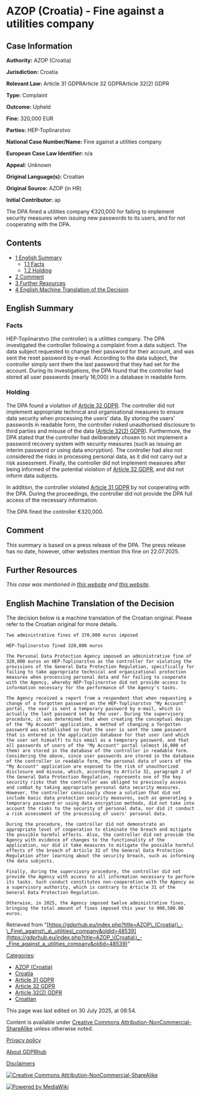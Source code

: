 # AZOP (Croatia) - Fine against a utilities company

## Case Information

**Authority:** AZOP (Croatia)

**Jurisdiction:** Croatia

**Relevant Law:** Article 31 GDPRArticle 32 GDPRArticle 32(2) GDPR

**Type:** Complaint

**Outcome:** Upheld

**Fine:** 320,000 EUR

**Parties:** HEP-Toplinarstvo

**National Case Number/Name:** Fine against a utilities company

**European Case Law Identifier:** n/a

**Appeal:** Unknown

**Original Language(s):** Croatian

**Original Source:** AZOP (in HR)

**Initial Contributor:** ap

The DPA fined a utilities company €320,000 for failing to implement security measures when issuing new passwords to its users, and for not cooperating with the DPA.

## Contents

*   [1 English Summary](#English_Summary)
    *   [1.1 Facts](#Facts)
    *   [1.2 Holding](#Holding)
*   [2 Comment](#Comment)
*   [3 Further Resources](#Further_Resources)
*   [4 English Machine Translation of the Decision](#English_Machine_Translation_of_the_Decision)

## English Summary

### Facts

HEP-Toplinarstvo (the controller) is a utilities company. The DPA investigated the controller following a complaint from a data subject. The data subject requested to change their password for their account, and was sent the reset password by e-mail. According to the data subject, the controller simply sent them the last password that they had set for the account. During its investigations, the DPA found that the controller had stored all user passwords (nearly 16,000) in a database in readable form.

### Holding

The DPA found a violation of [Article 32 GDPR](/index.php?title=Article_32_GDPR "Article 32 GDPR"). The controller did not implement appropriate technical and organisational measures to ensure data security when processing the users’ data. By storing the users’ passwords in readable form, the controller risked unauthorised disclosure to third parties and misuse of the data ([Article 32(2) GDPR](/index.php?title=Article_32_GDPR "Article 32 GDPR")). Furthermore, the DPA stated that the controller had deliberately chosen to not implement a password recovery system with security measures (such as issuing an interim password or using data encryption). The controller had also not considered the risks in processing personal data, as it did not carry out a risk assessment. Finally, the controller did not implement measures after being informed of the potential violation of [Article 32 GDPR](/index.php?title=Article_32_GDPR "Article 32 GDPR"), and did not inform data subjects.

In addition, the controller violated [Article 31 GDPR](/index.php?title=Article_31_GDPR "Article 31 GDPR") by not cooperating with the DPA. During the proceedings, the controller did not provide the DPA full access of the necessary information.

The DPA fined the controller €320,000.

## Comment

This summary is based on a press release of the DPA. The press release has no date, however, other websites mention this fine on 22.07.2025.

## Further Resources

_This case was mentioned in [this website](https://www.mlex.com/mlex/articles/2367544/hep-toplinarstvo-among-those-fined-in-croatia-for-gdpr-breaches-in-2025) and [this website](https://www.dsgvo-portal.de/gdpr-fines/gdpr-fine-against-hep-toplinarstvo-2025-07-22-HR-4538.php)._

## English Machine Translation of the Decision

The decision below is a machine translation of the Croatian original. Please refer to the Croatian original for more details.

```
Two administrative fines of 370,000 euros imposed

HEP-Toplinarstvo fined 320,000 euros

The Personal Data Protection Agency imposed an administrative fine of 320,000 euros on HEP-Toplinarstvo as the controller for violating the provisions of the General Data Protection Regulation, specifically for failing to take appropriate technical and organizational protection measures when processing personal data and for failing to cooperate with the Agency, whereby HEP-Toplinarstvo did not provide access to information necessary for the performance of the Agency's tasks.

The Agency received a report from a respondent that when requesting a change of a forgotten password on the HEP-Toplinarstvo "My Account" portal, the user is sent a temporary password by e-mail, which is actually the last password set by the user. During the supervisory procedure, it was determined that when creating the conceptual design of the "My Account" application, a method of changing a forgotten password was established so that the user is sent the same password that is entered in the application database for that user (and which the user set himself) to his email as a temporary password, and that all passwords of users of the "My Account" portal (almost 16,000 of them) are stored in the database of the controller in readable form. Considering the above, since user passwords are stored in the database of the controller in readable form, the personal data of users of the "My Account" application are exposed to the risk of unauthorized disclosure and misuse, which, according to Article 32, paragraph 2 of the General Data Protection Regulation, represents one of the key security risks that the controller was obliged to previously assess and combat by taking appropriate personal data security measures. However, the controller consciously chose a solution that did not include basic data protection security measures, such as generating a temporary password or using data encryption methods, did not take into account the risks to the security of personal data, nor did it conduct a risk assessment of the processing of users' personal data.

During the procedure, the controller did not demonstrate an appropriate level of cooperation to eliminate the breach and mitigate the possible harmful effects. Also, the controller did not provide the Agency with evidence of changes to the functionality of the application, nor did it take measures to mitigate the possible harmful effects of the breach of Article 32 of the General Data Protection Regulation after learning about the security breach, such as informing the data subjects.

Finally, during the supervisory procedure, the controller did not provide the Agency with access to all information necessary to perform its tasks. Such conduct constitutes non-cooperation with the Agency as a supervisory authority, which is contrary to Article 31 of the General Data Protection Regulation.

Otherwise, in 2025, the Agency imposed twelve administrative fines, bringing the total amount of fines imposed this year to 900,500.00 euros.

```

Retrieved from "[https://gdprhub.eu/index.php?title=AZOP\_(Croatia)\_-\_Fine\_against\_a\_utilities\_company&oldid=48539](https://gdprhub.eu/index.php?title=AZOP_\(Croatia\)_-_Fine_against_a_utilities_company&oldid=48539)"

[Categories](/index.php?title=Special:Categories "Special:Categories"):

*   [AZOP (Croatia)](/index.php?title=Category:AZOP_\(Croatia\) "Category:AZOP (Croatia)")
*   [Croatia](/index.php?title=Category:Croatia "Category:Croatia")
*   [Article 31 GDPR](/index.php?title=Category:Article_31_GDPR "Category:Article 31 GDPR")
*   [Article 32 GDPR](/index.php?title=Category:Article_32_GDPR "Category:Article 32 GDPR")
*   [Article 32(2) GDPR](/index.php?title=Category:Article_32\(2\)_GDPR "Category:Article 32(2) GDPR")
*   [Croatian](/index.php?title=Category:Croatian "Category:Croatian")

This page was last edited on 30 July 2025, at 08:54.

Content is available under [Creative Commons Attribution-NonCommercial-ShareAlike](https://creativecommons.org/licenses/by-nc-sa/4.0/) unless otherwise noted.

[Privacy policy](/index.php?title=GDPRhub:Privacy_policy)

[About GDPRhub](/index.php?title=GDPRhub:About)

[Disclaimers](/index.php?title=GDPRhub:General_disclaimer)

[![Creative Commons Attribution-NonCommercial-ShareAlike](/resources/assets/licenses/cc-by-nc-sa.png)](https://creativecommons.org/licenses/by-nc-sa/4.0/)

[![Powered by MediaWiki](/resources/assets/poweredby_mediawiki_88x31.png)](https://www.mediawiki.org/)